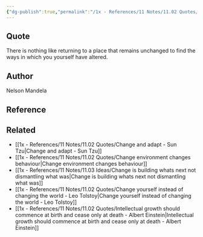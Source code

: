 ```yaml
---
{"dg-publish":true,"permalink":"/1x - References/11 Notes/11.02 Quotes/There is nothing like returning to a place that remains unchanged to find the ways in which you yourself have altered - Nelson Mandela/","title":"There is nothing like returning to a place that remains unchanged to find the ways in which you yourself have altered - Nelson Mandela","created":"2023-09-09T23:56:55.905+03:00","updated":"2024-02-14T20:18:37.223+03:00"}
---
```



## Quote
There is nothing like returning to a place that remains unchanged to find the ways in which you yourself have altered.

## Author
Nelson Mandela

## Reference


## Related
- [[1x - References/11 Notes/11.02 Quotes/Change and adapt - Sun Tzu\|Change and adapt - Sun Tzu]]
- [[1x - References/11 Notes/11.02 Quotes/Change environment changes behaviour\|Change environment changes behaviour]]
- [[1x - References/11 Notes/11.03 Ideas/Change is building whats next not dismantling what was\|Change is building whats next not dismantling what was]]
- [[1x - References/11 Notes/11.02 Quotes/Change yourself instead of changing the world - Leo Tolstoy\|Change yourself instead of changing the world - Leo Tolstoy]]
- [[1x - References/11 Notes/11.02 Quotes/Intellectual growth should commence at birth and cease only at death - Albert Einstein\|Intellectual growth should commence at birth and cease only at death - Albert Einstein]]